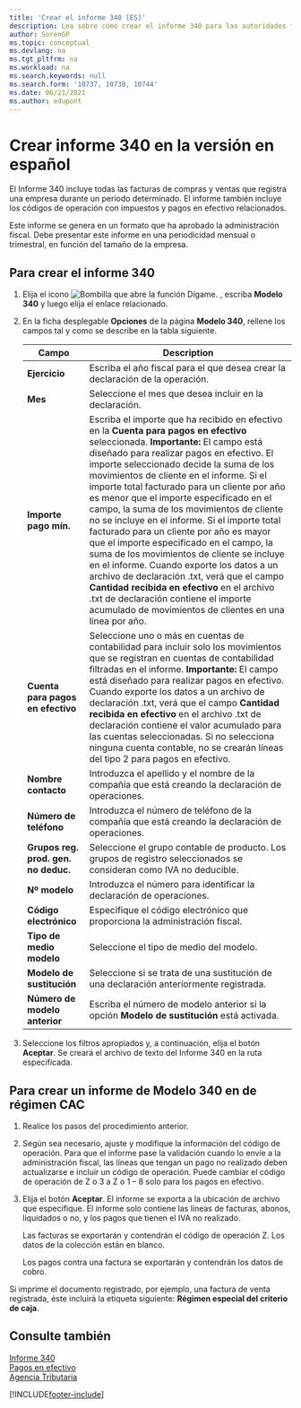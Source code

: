 ```yaml
---
title: 'Crear el informe 340 [ES]'
description: Lea sobre cómo crear el informe 340 para las autoridades fiscales en la versión en español de Business Central.
author: SorenGP
ms.topic: conceptual
ms.devlang: na
ms.tgt_pltfrm: na
ms.workload: na
ms.search.keywords: null
ms.search.form: '10737, 10738, 10744'
ms.date: 06/21/2021
ms.author: edupont
---
```

# Crear informe 340 en la versión en español
El Informe 340 incluye todas las facturas de compras y ventas que registra una empresa durante un periodo determinado. El informe también incluye los códigos de operación con impuestos y pagos en efectivo relacionados.  

Este informe se genera en un formato que ha aprobado la administración fiscal. Debe presentar este informe en una periodicidad mensual o trimestral, en función del tamaño de la empresa.  

## Para crear el informe 340  

1.  Elija el icono ![Bombilla que abre la función Dígame.](../../media/ui-search/search_small.png "Dígame qué desea hacer") , escriba **Modelo 340** y luego elija el enlace relacionado.  
2.  En la ficha desplegable **Opciones** de la página **Modelo 340**, rellene los campos tal y como se describe en la tabla siguiente.  

    |Campo|Description|  
    |---------------------------------|---------------------------------------|  
    |**Ejercicio**|Escriba el año fiscal para el que desea crear la declaración de la operación.|  
    |**Mes**|Seleccione el mes que desea incluir en la declaración.|  
    |**Importe pago mín.**|Escriba el importe que ha recibido en efectivo en la **Cuenta para pagos en efectivo** seleccionada. **Importante:** El campo está diseñado para realizar pagos en efectivo. El importe seleccionado decide la suma de los movimientos de cliente en el informe. Si el importe total facturado para un cliente por año es menor que el importe especificado en el campo, la suma de los movimientos de cliente no se incluye en el informe. Si el importe total facturado para un cliente por año es mayor que el importe especificado en el campo, la suma de los movimientos de cliente se incluye en el informe. Cuando exporte los datos a un archivo de declaración .txt, verá que el campo **Cantidad recibida en efectivo** en el archivo .txt de declaración contiene el importe acumulado de movimientos de clientes en una línea por año.|  
    |**Cuenta para pagos en efectivo**|Seleccione uno o más en cuentas de contabilidad para incluir solo los movimientos que se registran en cuentas de contabilidad filtradas en el informe. **Importante:** El campo está diseñado para realizar pagos en efectivo. Cuando exporte los datos a un archivo de declaración .txt, verá que el campo **Cantidad recibida en efectivo** en el archivo .txt de declaración contiene el valor acumulado para las cuentas seleccionadas. Si no selecciona ninguna cuenta contable, no se crearán líneas del tipo 2 para pagos en efectivo.|  
    |**Nombre contacto**|Introduzca el apellido y el nombre de la compañía que está creando la declaración de operaciones.|  
    |**Número de teléfono**|Introduzca el número de teléfono de la compañía que está creando la declaración de operaciones.|  
    |**Grupos reg. prod. gen. no deduc.**|Seleccione el grupo contable de producto. Los grupos de registro seleccionados se consideran como IVA no deducible.|  
    |**Nº modelo**|Introduzca el número para identificar la declaración de operaciones.|  
    |**Código electrónico**|Especifique el código electrónico que proporciona la administración fiscal.|  
    |**Tipo de medio modelo**|Seleccione el tipo de medio del modelo.|  
    |**Modelo de sustitución**|Seleccione si se trata de una sustitución de una declaración anteriormente registrada.|  
    |**Número de modelo anterior**|Escriba el número de modelo anterior si la opción **Modelo de sustitución** está activada.|  

3.  Seleccione los filtros apropiados y, a continuación, elija el botón **Aceptar**. Se creará el archivo de texto del Informe 340 en la ruta especificada.  

## Para crear un informe de Modelo 340 en de régimen CAC  

1.  Realice los pasos del procedimiento anterior.  
2.  Según sea necesario, ajuste y modifique la información del código de operación. Para que el informe pase la validación cuando lo envíe a la administración fiscal, las líneas que tengan un pago no realizado deben actualizarse e incluir un código de operación. Puede cambiar el código de operación de Z o 3 a Z o 1 – 8 solo para los pagos en efectivo.  
3.  Elija el botón **Aceptar**. El informe se exporta a la ubicación de archivo que especifique. El informe solo contiene las líneas de facturas, abonos, liquidados o no, y los pagos que tienen el IVA no realizado.  

    Las facturas se exportarán y contendrán el código de operación Z. Los datos de la colección están en blanco.  

    Los pagos contra una factura se exportarán y contendrán los datos de cobro.  

Si imprime el documento registrado, por ejemplo, una factura de venta registrada, éste incluirá la etiqueta siguiente: **Régimen especial del criterio de caja**.  

## Consulte también  
 [Informe 340](report-340.md)   
 [Pagos en efectivo](payments-in-cash.md)   
 [Agencia Tributaria](https://www.agenciatributaria.es/AEAT.internet/en_gb/Inicio.shtml)


[!INCLUDE[footer-include](../../includes/footer-banner.md)]